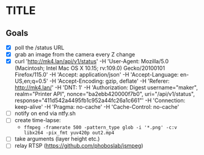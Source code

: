 TITLE
=====

Goals
-----
- [x] poll the /status URL
- [x] grab an image from the camera every Z change
- [x] curl 'http://mk4.lan/api/v1/status' -H 'User-Agent: Mozilla/5.0 (Macintosh; Intel Mac OS X 10.15; rv:109.0) Gecko/20100101 Firefox/115.0' -H 'Accept: application/json' -H 'Accept-Language: en-US,en;q=0.5' -H 'Accept-Encoding: gzip, deflate' -H 'Referer: http://mk4.lan/' -H 'DNT: 1' -H 'Authorization: Digest username="maker", realm="Printer API", nonce="ba2ebb420000f7b0", uri="/api/v1/status", response="411d542a4495fb1c952a44fc26a1c661"' -H 'Connection: keep-alive' -H 'Pragma: no-cache' -H 'Cache-Control: no-cache'
- [ ] notify on end via ntfy.sh
- [ ] create time-lapse:
    - `ffmpeg -framerate 500 -pattern_type glob -i '*.png' -c:v libx264 -pix_fmt yuv420p out2.mp4`
- [ ] take arguments (layer height etc.)
- [ ] relay RTSP (https://github.com/phoboslab/jsmpeg)
